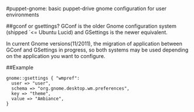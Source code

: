 #puppet-gnome: basic puppet-drive gnome configuration for user environments

##gconf or gsettings?
GConf is the older Gnome configuration system (shipped `<= Ubuntu Lucid) and
GSettings is the newer equivalent.

In current Gnome versions(11/2011), the migration of application between GConf
and GSettings in progress, so both systems may be used depending on the
application you want to configure.

##Example
```
gnome::gsettings { "wmpref":
  user => "user",
  schema => "org.gnome.desktop.wm.preferences",
  key => "theme",
  value => "Ambiance",
}
```

